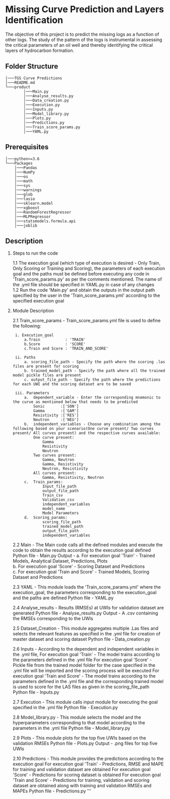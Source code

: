 # Missing Curve Prediction and Layers Identification

The objective of this project is to predict the missing logs as a function of other logs. 
The study of the pattern of the logs is instrumental in assessing the critical parameters of an oil well and thereby identifying the critical layers of hydrocarbon formation.

## Folder Structure</br>

```
│───TGS Curve Predictions
│───README.md
└───product
		│───Main.py
		│───Analyse_results.py
		│───Data_creation.py
		│───Execution.py
		│───Inputs.py	
		│───Model_library.py
		│───Plots.py
		│───Predictions.py		
		│───Train_score_params.py
		│───YAML.py
```
## Prerequisites

```
│───python>=3.6
└───Packages
    │───Pandas
    │───NumPy
    │───os
    │───math
    │───sys
    │───warnings
    │───glob
    │───lasio
    │───sklearn.model
    │───xgboost
    │───RandomForestRegressor
    │───MLPRegressor
    │───statsmodels.formula.api
    │───joblib
```

## Description

1. Steps to run the code
	
	1.1 The execution goal (which type of execution is desired - Only Train, Only Scoring or Training and Scoring), the parameters of each execution goal and the paths must be defined before executing any code in 'Train_score_params.py' as per the comments mentioned. The name of the .yml file should be specified in YAML.py in case of any changes </br>
	1.2 Run the code 'Main.py' and obtain the outputs in the output path specified by the user in the 'Train_score_params.yml' according to the specified execution goal </br>

2. Module Description

    2.1 Train_score_params - Train_score_params.yml file is used to define the following:

		i. Execution_goal
			a.Train           : 'TRAIN'
			b.Score           : 'SCORE'
			c.Train and Score : 'TRAIN_AND_SCORE'
			
		ii. Paths
			a. scoring_file_path - Specify the path where the scoring .las files are present for scoring
			b. trained_model_path - Specify the path where all the trained model pickle files are present
			c. output_file_path - Specify the path where the predictions for each UWI and the scoring dataset are to be saved

		iii. Parameters
			a. 	dependent_variable - Enter the corresponding mnemonic to the curve as mentioned below that needs to be predicted 
				Sonic       :['SON']
				Gamma       :['GAM']
				Resistivity :['RES']
				Neutron     :['NEU']
			b. 	independent_variables - Choose any combination among the following based on your scenario(One curve present/ Two curves present/ All curves present) and the respective curves available:
				One curve present: 
					Gamma
					Resistivity
					Neutron
				Two curves present:
					Gamma, Neutron
					Gamma, Resistivity
					Neutron, Resistivity
				All curves present:
					Gamma, Resistivity, Neutron
			c.	Train_params:
					Input_file_path
					output_file_path
					Train_csv
					Validation_csv
					independent_variables
					model_name
					Model Parameters
			d.	Scoring_params:
					scoring_file_path
					trained_model_path
					output_file_path
					independent_variables
		
	2.2 Main - The Main code calls all the defined modules and execute the code to obtain the results according to the execution goal defined
			Python file - Main.py
			Output - a. For execution goal 'Train' - Trained Models, Analytical Dataset, Predictions, Plots          
			         b. For execution goal 'Score' - Scoring Dataset and Predictions          
			         c. For execution goal 'Train and Score' - Trained Models, Scoring Dataset and Predictions
						
	2.3 YAML - This module loads the 'Train_score_params.yml' where the execution_goal, the parameters corresponding to the execution_goal and the paths are defined
			Python file - YAML.py
			
	2.4 Analyse_results - Results (RMSEs) at UWIs for validation dataset are generated
			Python file - Analyse_results.py
			Output - A .csv containing the RMSEs corresponding to the UWIs
			
	2.5 Dataset_Creation - This module aggregates multiple .Las files and selects the relevant features as specified in the .yml file for creation of master dataset and scoring dataset
        	Python file - Data_creation.py
			
    2.6 Inputs - According to the dependent and independent variables in the .yml file,
				For execution goal 'Train' - The model trains according to the parameters defined in the .yml file 
				For execution goal 'Score' - Pickle file from the trained model folder for the case specified in the .yml file will be imported and the scoring process will be executed
				For execution goal 'Train and Score' - The model trains according to the parameters defined in the .yml file and the corresponding trained model is used to score for the LAS files as given in the scoring_file_path
			Python file - Inputs.py
			
    2.7 Execution - This module calls input module for executing the goal specified in the .yml file
			Python file - Execution.py
	
	2.8	Model_library.py - This module selects the model and the hyperparameters corresponding to that model according to the parameters in the .yml file
			Python file - Model_library.py 
	
	2.9 Plots - This module plots for the top five UWIs based on the validation RMSEs
			Python file - Plots.py
			Output - .png files for top five UWIs
	
	2.10 Predictions  - This module provides the predictions according to the execution goal
			For execution goal 'Train' - Predictions, RMSE and MAPE for training and validation dataset are obtained 
			For execution goal 'Score' - Predictions for scoring dataset is obtained
			For execution goal 'Train and Score' - Predictions for training, validation and scoring dataset are obtained along with training and validation RMSEs and MAPEs
			Python file -  Predictions.py
'''